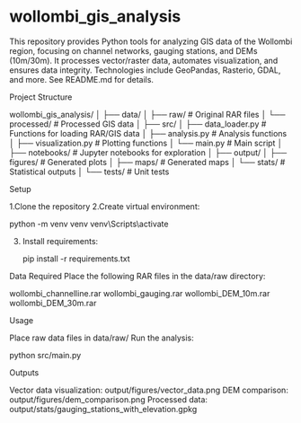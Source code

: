 # wollombi_gis_analysis
This repository provides Python tools for analyzing GIS data of the Wollombi region, focusing on channel networks, gauging stations, and DEMs (10m/30m). It processes vector/raster data, automates visualization, and ensures data integrity. Technologies include GeoPandas, Rasterio, GDAL, and more. See README.md for details.

Project Structure

wollombi_gis_analysis/
│
├── data/
│   ├── raw/                  # Original RAR files
│   └── processed/            # Processed GIS data
│
├── src/
│   ├── data_loader.py       # Functions for loading RAR/GIS data
│   ├── analysis.py          # Analysis functions
│   ├── visualization.py     # Plotting functions
│   └── main.py             # Main script
│
├── notebooks/               # Jupyter notebooks for exploration
│
├── output/
│   ├── figures/            # Generated plots
│   ├── maps/              # Generated maps
│   └── stats/             # Statistical outputs
│
└── tests/                 # Unit tests


Setup

1.Clone the repository
2.Create virtual environment:

python -m venv venv
venv\Scripts\activate

3. Install requirements:

   pip install -r requirements.txt


Data Required
Place the following RAR files in the data/raw directory:

wollombi_channelline.rar
wollombi_gauging.rar
wollombi_DEM_10m.rar
wollombi_DEM_30m.rar

Usage

Place raw data files in data/raw/
Run the analysis:

python src/main.py


Outputs

Vector data visualization: output/figures/vector_data.png
DEM comparison: output/figures/dem_comparison.png
Processed data: output/stats/gauging_stations_with_elevation.gpkg
